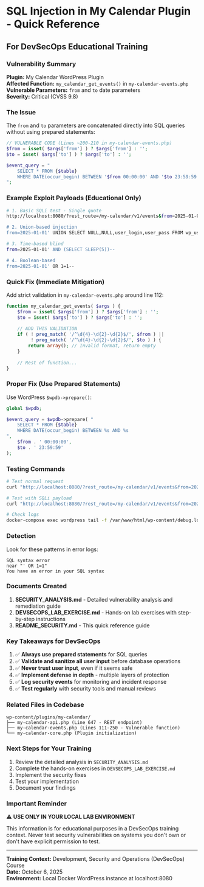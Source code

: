 # SQL Injection in My Calendar Plugin - Quick Reference

## For DevSecOps Educational Training

### Vulnerability Summary

**Plugin:** My Calendar WordPress Plugin  
**Affected Function:** `my_calendar_get_events()` in `my-calendar-events.php`  
**Vulnerable Parameters:** `from` and `to` date parameters  
**Severity:** Critical (CVSS 9.8)  

### The Issue

The `from` and `to` parameters are concatenated directly into SQL queries without using prepared statements:

```php
// VULNERABLE CODE (Lines ~200-210 in my-calendar-events.php)
$from = isset( $args['from'] ) ? $args['from'] : '';
$to = isset( $args['to'] ) ? $args['to'] : '';

$event_query = "
    SELECT * FROM {$table}
    WHERE DATE(occur_begin) BETWEEN '$from 00:00:00' AND '$to 23:59:59'
";
```

### Example Exploit Payloads (Educational Only)

```bash
# 1. Basic SQLi test - Single quote
http://localhost:8080/?rest_route=/my-calendar/v1/events&from=2025-01-01'

# 2. Union-based injection
from=2025-01-01' UNION SELECT NULL,NULL,user_login,user_pass FROM wp_users--

# 3. Time-based blind
from=2025-01-01' AND (SELECT SLEEP(5))--

# 4. Boolean-based
from=2025-01-01' OR 1=1--
```

### Quick Fix (Immediate Mitigation)

Add strict validation in `my-calendar-events.php` around line 112:

```php
function my_calendar_get_events( $args ) {
    $from = isset( $args['from'] ) ? $args['from'] : '';
    $to = isset( $args['to'] ) ? $args['to'] : '';
    
    // ADD THIS VALIDATION
    if ( ! preg_match( '/^\d{4}-\d{2}-\d{2}$/', $from ) || 
         ! preg_match( '/^\d{4}-\d{2}-\d{2}$/', $to ) ) {
        return array(); // Invalid format, return empty
    }
    
    // Rest of function...
}
```

### Proper Fix (Use Prepared Statements)

Use WordPress `$wpdb->prepare()`:

```php
global $wpdb;

$event_query = $wpdb->prepare( "
    SELECT * FROM {$table}
    WHERE DATE(occur_begin) BETWEEN %s AND %s
",
    $from . ' 00:00:00',
    $to . ' 23:59:59'
);
```

### Testing Commands

```bash
# Test normal request
curl "http://localhost:8080/?rest_route=/my-calendar/v1/events&from=2025-01-01&to=2025-01-31"

# Test with SQLi payload
curl "http://localhost:8080/?rest_route=/my-calendar/v1/events&from=2025-01-01'%20OR%201=1--&to=2025-01-31"

# Check logs
docker-compose exec wordpress tail -f /var/www/html/wp-content/debug.log
```

### Detection

Look for these patterns in error logs:
```
SQL syntax error
near "' OR 1=1"
You have an error in your SQL syntax
```

### Documents Created

1. **SECURITY_ANALYSIS.md** - Detailed vulnerability analysis and remediation guide
2. **DEVSECOPS_LAB_EXERCISE.md** - Hands-on lab exercises with step-by-step instructions
3. **README_SECURITY.md** - This quick reference guide

### Key Takeaways for DevSecOps

1. ✅ **Always use prepared statements** for SQL queries
2. ✅ **Validate and sanitize all user input** before database operations
3. ✅ **Never trust user input**, even if it seems safe
4. ✅ **Implement defense in depth** - multiple layers of protection
5. ✅ **Log security events** for monitoring and incident response
6. ✅ **Test regularly** with security tools and manual reviews

### Related Files in Codebase

```
wp-content/plugins/my-calendar/
├── my-calendar-api.php (Line 647 - REST endpoint)
├── my-calendar-events.php (Lines 111-250 - Vulnerable function)
└── my-calendar-core.php (Plugin initialization)
```

### Next Steps for Your Training

1. Review the detailed analysis in `SECURITY_ANALYSIS.md`
2. Complete the hands-on exercises in `DEVSECOPS_LAB_EXERCISE.md`
3. Implement the security fixes
4. Test your implementation
5. Document your findings

### Important Reminder

⚠️ **USE ONLY IN YOUR LOCAL LAB ENVIRONMENT**

This information is for educational purposes in a DevSecOps training context. Never test security vulnerabilities on systems you don't own or don't have explicit permission to test.

---

**Training Context:** Development, Security and Operations (DevSecOps) Course  
**Date:** October 6, 2025  
**Environment:** Local Docker WordPress instance at localhost:8080
